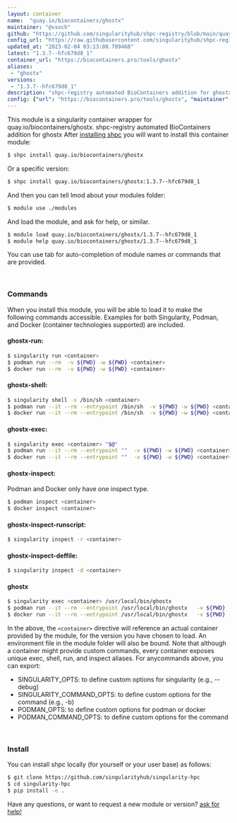 ```yaml
---
layout: container
name:  "quay.io/biocontainers/ghostx"
maintainer: "@vsoch"
github: "https://github.com/singularityhub/shpc-registry/blob/main/quay.io/biocontainers/ghostx/container.yaml"
config_url: "https://raw.githubusercontent.com/singularityhub/shpc-registry/main/quay.io/biocontainers/ghostx/container.yaml"
updated_at: "2023-02-04 03:13:08.709468"
latest: "1.3.7--hfc679d8_1"
container_url: "https://biocontainers.pro/tools/ghostx"
aliases:
 - "ghostx"
versions:
 - "1.3.7--hfc679d8_1"
description: "shpc-registry automated BioContainers addition for ghostx"
config: {"url": "https://biocontainers.pro/tools/ghostx", "maintainer": "@vsoch", "description": "shpc-registry automated BioContainers addition for ghostx", "latest": {"1.3.7--hfc679d8_1": "sha256:b5f25d1ed3bc4bde68f6070a670ebca359853226c7fd89e81741d2c2fb7d335d"}, "tags": {"1.3.7--hfc679d8_1": "sha256:b5f25d1ed3bc4bde68f6070a670ebca359853226c7fd89e81741d2c2fb7d335d"}, "docker": "quay.io/biocontainers/ghostx", "aliases": {"ghostx": "/usr/local/bin/ghostx"}}
---
```


This module is a singularity container wrapper for quay.io/biocontainers/ghostx.
shpc-registry automated BioContainers addition for ghostx
After [installing shpc](#install) you will want to install this container module:


```bash
$ shpc install quay.io/biocontainers/ghostx
```

Or a specific version:

```bash
$ shpc install quay.io/biocontainers/ghostx:1.3.7--hfc679d8_1
```

And then you can tell lmod about your modules folder:

```bash
$ module use ./modules
```

And load the module, and ask for help, or similar.

```bash
$ module load quay.io/biocontainers/ghostx/1.3.7--hfc679d8_1
$ module help quay.io/biocontainers/ghostx/1.3.7--hfc679d8_1
```

You can use tab for auto-completion of module names or commands that are provided.

<br>

### Commands

When you install this module, you will be able to load it to make the following commands accessible.
Examples for both Singularity, Podman, and Docker (container technologies supported) are included.

#### ghostx-run:

```bash
$ singularity run <container>
$ podman run --rm  -v ${PWD} -w ${PWD} <container>
$ docker run --rm  -v ${PWD} -w ${PWD} <container>
```

#### ghostx-shell:

```bash
$ singularity shell -s /bin/sh <container>
$ podman run --it --rm --entrypoint /bin/sh  -v ${PWD} -w ${PWD} <container>
$ docker run --it --rm --entrypoint /bin/sh  -v ${PWD} -w ${PWD} <container>
```

#### ghostx-exec:

```bash
$ singularity exec <container> "$@"
$ podman run --it --rm --entrypoint ""  -v ${PWD} -w ${PWD} <container> "$@"
$ docker run --it --rm --entrypoint ""  -v ${PWD} -w ${PWD} <container> "$@"
```

#### ghostx-inspect:

Podman and Docker only have one inspect type.

```bash
$ podman inspect <container>
$ docker inspect <container>
```

#### ghostx-inspect-runscript:

```bash
$ singularity inspect -r <container>
```

#### ghostx-inspect-deffile:

```bash
$ singularity inspect -d <container>
```


#### ghostx

```bash
$ singularity exec <container> /usr/local/bin/ghostx
$ podman run --it --rm --entrypoint /usr/local/bin/ghostx   -v ${PWD} -w ${PWD} <container> -c " $@"
$ docker run --it --rm --entrypoint /usr/local/bin/ghostx   -v ${PWD} -w ${PWD} <container> -c " $@"
```



In the above, the `<container>` directive will reference an actual container provided
by the module, for the version you have chosen to load. An environment file in the
module folder will also be bound. Note that although a container
might provide custom commands, every container exposes unique exec, shell, run, and
inspect aliases. For anycommands above, you can export:

 - SINGULARITY_OPTS: to define custom options for singularity (e.g., --debug)
 - SINGULARITY_COMMAND_OPTS: to define custom options for the command (e.g., -b)
 - PODMAN_OPTS: to define custom options for podman or docker
 - PODMAN_COMMAND_OPTS: to define custom options for the command

<br>

### Install

You can install shpc locally (for yourself or your user base) as follows:

```bash
$ git clone https://github.com/singularityhub/singularity-hpc
$ cd singularity-hpc
$ pip install -e .
```

Have any questions, or want to request a new module or version? [ask for help!](https://github.com/singularityhub/singularity-hpc/issues)